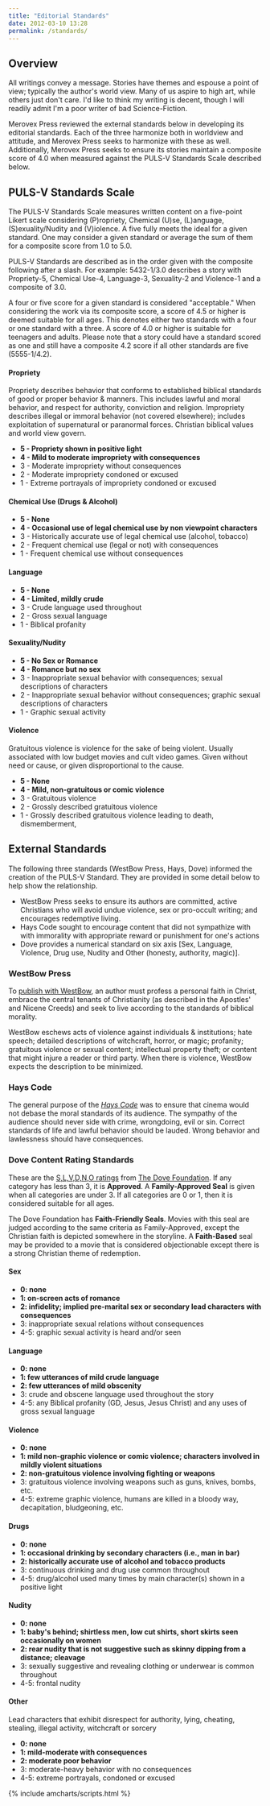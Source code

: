 ```yaml
---
title: "Editorial Standards"
date: 2012-03-10 13:28
permalink: /standards/
---
```


## Overview

All writings convey a message. Stories have themes and espouse a point of view; typically the author's world view. Many of us aspire to high art, while others just don't care. I'd like to think my writing is decent, though I will readily admit I'm a poor writer of bad Science-Fiction.

Merovex Press reviewed the external standards below in developing its editorial standards. Each of the three harmonize both in worldview and attitude, and Merovex Press seeks to harmonize with these as well. Additionally, Merovex Press seeks to ensure its stories maintain a composite score of 4.0 when measured against the PULS-V Standards Scale described below.

## PULS-V Standards Scale

The PULS-V Standards Scale measures written content on a five-point Likert scale considering (P)ropriety, Chemical (U)se, (L)anguage, (S)exuality/Nudity and (V)iolence. A five fully meets the ideal for a given standard. One may consider a given standard or average the sum of them for a composite score from 1.0 to 5.0.

PULS-V Standards are described as in the order given with the composite following after a slash. For example: 5432-1/3.0 describes a story with Propriety-5, Chemical Use-4, Language-3, Sexuality-2 and Violence-1 and a composite of 3.0.

A four or five score for a given standard is considered "acceptable." When considering the work via its composite score, a score of 4.5 or higher is deemed suitable for all ages. This denotes either two standards with a four or one standard with a three. A score of 4.0 or higher is suitable for teenagers and adults. Please note that a story could have a standard scored as one and still have a composite 4.2 score if all other standards are five (5555-1/4.2).

#### Propriety

Propriety describes behavior that conforms to established biblical standards of good or proper behavior & manners. This includes lawful and moral behavior, and respect for authority, conviction and religion. Impropriety describes illegal or immoral behavior (not covered elsewhere); includes exploitation of supernatural or paranormal forces. Christian biblical values and world view govern.

* **5 - Propriety shown in positive light**
* **4 - Mild to moderate impropriety with consequences**
* 3 - Moderate impropriety without consequences
* 2 - Moderate impropriety condoned or excused
* 1 - Extreme portrayals of impropriety condoned or excused

#### Chemical Use (Drugs & Alcohol)

* **5 - None**
* **4 - Occasional use of legal chemical use by non viewpoint characters**
* 3 - Historically accurate use of legal chemical use (alcohol, tobacco)
* 2 - Frequent chemical use (legal or not) with consequences
* 1 - Frequent chemical use without consequences

#### Language

* **5 - None**
* **4 - Limited, mildly crude**
* 3 - Crude language used throughout
* 2 - Gross sexual language
* 1 - Biblical profanity 

#### Sexuality/Nudity

* **5 - No Sex or Romance**
* **4 - Romance but no sex**
* 3 - Inappropriate sexual behavior with consequences; sexual descriptions of characters
* 2 - Inappropriate sexual behavior without consequences; graphic sexual descriptions of characters
* 1 - Graphic sexual activity

#### Violence

Gratuitous violence is violence for the sake of being violent. Usually associated with low budget movies and cult video games. Given without need or cause, or given disproportional to the cause.

* **5 - None**
* **4 - Mild, non-gratuitous or comic violence**
* 3 - Gratuitous violence
* 2 - Grossly described gratuitous violence
* 1 - Grossly described gratuitous violence leading to death, dismemberment, 

## External Standards

The following three standards (WestBow Press, Hays, Dove) informed the creation of the PULS-V Standard. They are provided in some detail below to help show the relationship.

* WestBow Press seeks to ensure its authors are committed, active Christians who will avoid undue violence, sex or pro-occult writing; and encourages redemptive living.
* Hays Code sought to encourage content that did not sympathize with with immorality with appropriate reward or punishment for one's actions
* Dove provides a numerical standard on six axis [Sex, Language, Violence, Drug use, Nudity and Other (honesty, authority, magic)].

### WestBow Press

To [publish with WestBow](http://web.archive.org/web/20160404220022/http://www.westbowpress.com/AboutUs/EditorialStandards.aspx), an author must profess a personal faith in Christ, embrace the central tenants of Christianity (as described in the Apostles' and Nicene Creeds) and seek to live according to the standards of biblical morality.

WestBow eschews acts of violence against individuals & institutions; hate speech; detailed descriptions of witchcraft, horror, or magic; profanity; gratuitous violence or sexual content; intellectual property theft; or content that might injure a reader or third party. When there is violence, WestBow expects the description to be minimized.

### Hays Code

The general purpose of the *[Hays Code](/hays-code/)* was to ensure that cinema would not debase the moral standards of its audience. The sympathy of the audience should never side with crime, wrongdoing, evil or sin. Correct standards of life and lawful behavior should be lauded. Wrong behavior and lawlessness should have consequences.

### Dove Content Rating Standards

These are the [S,L,V,D,N,O ratings](http://www.dove.org/external/ajax-post.php?p=13080) from [The Dove Foundation](http://www.dove.org/). If any category has less than 3, it is **Approved**. A **Family-Approved Seal** is given when all categories are under 3. If all categories are 0 or 1, then it is considered suitable for all ages.

The Dove Foundation has **Faith-Friendly Seals**. Movies with this seal are judged according to the same criteria as Family-Approved, except the Christian faith is depicted somewhere in the storyline. A **Faith-Based** seal may be provided to a movie that is considered objectionable except there is a strong Christian theme of redemption.

#### Sex

* **0:	  none**
* **1:	  on-screen acts of romance**
* **2:	  infidelity; implied pre-marital sex or secondary lead characters with consequences**
* 3:	  inappropriate sexual relations without consequences
* 4-5:	graphic sexual activity is heard and/or seen

#### Language

* **0:	 none**
* **1:	 few utterances of mild crude language**
* **2:	few utterances of mild obscenity**
* 3:	 crude and obscene language used throughout the story
* 4-5:	 any Biblical profanity (GD, Jesus, Jesus Christ) and any uses of gross sexual language

#### Violence

* **0:	 none**
* **1:	 mild non-graphic violence or comic violence; characters involved in mildly violent situations**
* **2:	 non-gratuitous violence involving fighting or weapons**
* 3:	  gratuitous violence involving weapons such as guns, knives, bombs, etc.
* 4-5:	 extreme graphic violence, humans are killed in a bloody way, decapitation, bludgeoning, etc.

#### Drugs

* **0:	 none**
* **1:	 occasional drinking by secondary characters (i.e., man in bar)**
* **2:	 historically accurate use of alcohol and tobacco products**
* 3:	 continuous drinking and drug use common throughout
* 4-5:	 drug/alcohol used many times by main character(s) shown in a positive light

#### Nudity

* **0:	 none**
* **1:	 baby's behind; shirtless men, low cut shirts, short skirts seen occasionally on women**
* **2:	 rear nudity that is not suggestive such as skinny dipping from a distance; cleavage**
* 3:	 sexually suggestive and revealing clothing or underwear is common throughout
* 4-5:	 frontal nudity

#### Other

Lead characters that exhibit disrespect for authority, lying, cheating, stealing, illegal activity, witchcraft or sorcery

* **0:	 none**
* **1:	 mild-moderate with consequences**
* **2:	 moderate poor behavior**
* 3:	 moderate-heavy behavior with no consequences
* 4-5:	 extreme portrayals, condoned or excused

{% include amcharts/scripts.html %}
<!-- Chart code -->
<script>
var chart = AmCharts.makeChart( "chartdiv", {
  "type": "radar",
  "theme": "light",
  "dataProvider": [ {
    "standard": "Propriety",
    "score": 4
  }, {
    "standard": "ChemUse",
    "score": 4
  }, {
    "standard": "Language",
    "score": 5
  }, {
    "standard": "Sex/Nudity",
    "score": 5
  }, {
    "standard": "Violence",
    "score": 3
  }],
  "valueAxes": [ {
    "gridType": "circles",
    "maximum": 5,
    "axisTitleOffset": 20,
    "minimum": 1,
    "axisAlpha": 0.15
  } ],
  "startDuration": 2,
  "graphs": [ {
    "balloonText": "[[value]] score of beer per year",
    "bullet": "round",
    "lineThickness": 2,
    "valueField": "score"
  } ],
  "categoryField": "standard",
  "export": {
    "enabled": true
  }
} );
</script>

<!-- HTML -->
<div id="chartdiv" style="
height: 600px;
width: 600px;
"></div>

*Parochialism—created for the safely defined boundaries of a certain community.
*Promote strong values.
* Teach a lesson
* Happy Ending, Good prevails over evil
*Adhere to a code of decency--this is changing & some are getting edgier (especially in terms of
violence & blood & gore), but there are still boundaries that won’t be crossed, especially in regards to
sexuality and language.
*Typical remarks from readers: Christian books leave me feeling hopeful, I enjoy getting a lesson
about how to live out 